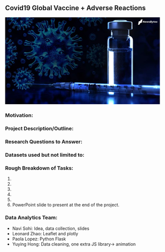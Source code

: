 ## Covid19 Global Vaccine + Adverse Reactions

![COVID-Vaccine](Images/Images3.jpg)

### Motivation:

### Project Description/Outline:


### Research Questions to Answer:


### Datasets used but not limited to:

### Rough Breakdown of Tasks:
1. 
2. 
3. 
4. 
5. 
6. PowerPoint slide to present at the end of the project.

### Data Analytics Team:
* Navi Sohi: Idea, data collection, slides
* Leonard Zhao: Leaflet and plotly
* Paola Lopez: Python Flask
* Yuying Hong: Data cleaning, one extra JS library→ animation

